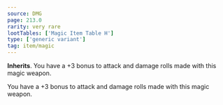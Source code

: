 ```yaml
---
source: DMG
page: 213.0
rarity: very rare
lootTables: ['Magic Item Table H']
type: ['generic variant']
tag: item/magic
---
```


**Inherits**. You have a +3 bonus to attack and damage rolls made with this magic weapon.


You have a +3 bonus to attack and damage rolls made with this magic weapon.


